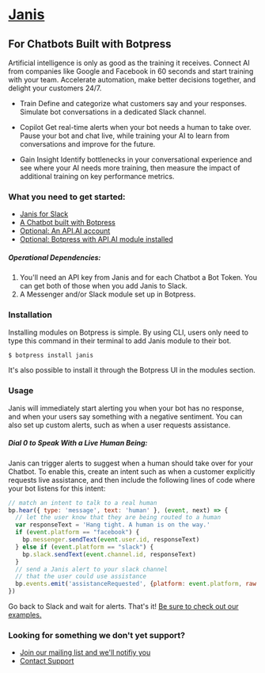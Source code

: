 # [Janis](https://developer.Janis.ai)
## For Chatbots Built with Botpress

Artificial intelligence is only as good as the training it receives.  Connect AI from companies like Google and Facebook in 60 seconds and start training with your team. Accelerate automation, make better decisions together, and delight your customers 24/7.

* Train
Define and categorize what customers say and your responses. Simulate bot conversations in a dedicated Slack channel. 

* Copilot
Get real-time alerts when your bot needs a human to take over. Pause your bot and chat live, while training your AI to learn from conversations and improve for the future.

* Gain Insight
Identify bottlenecks in your conversational experience and see where your AI needs more training, then measure the impact of additional training on key performance metrics.

### What you need to get started:
* [Janis for Slack](https://slack.janis.ai)
* [A Chatbot built with Botpress](https://botpress.io/)
* [Optional: An API.AI account](http://www.api.ai) 
* [Optional: Botpress with API.AI module installed](https://botpress.io/)

##### Operational Dependencies:
1.  You'll need an API key from Janis and for each Chatbot a Bot Token.  You can get both of those when you add Janis to Slack.
2.  A Messenger and/or Slack module set up in Botpress. 


### Installation
Installing modules on Botpress is simple. By using CLI, users only need to type this command in their terminal to add Janis module to their bot.
```bash
$ botpress install janis
```
It's also possible to install it through the Botpress UI in the modules section.


### Usage
Janis will immediately start alerting you when your bot has no response, and when your users say something with a negative sentiment. You can also set up custom alerts, such as when a user requests assistance.

##### Dial 0 to Speak With a Live Human Being:

Janis can trigger alerts to suggest when a human should take over for your Chatbot. To enable this, create an intent such as when a customer explicitly requests live assistance, and then include the following lines of code where your bot listens for this intent:

```javascript
// match an intent to talk to a real human
bp.hear({ type: 'message', text: 'human' }, (event, next) => {
  // let the user know that they are being routed to a human
  var responseText = 'Hang tight. A human is on the way.'
  if (event.platform == "facebook") {
    bp.messenger.sendText(event.user.id, responseText)
  } else if (event.platform == "slack") {
    bp.slack.sendText(event.channel.id, responseText)
  }
  // send a Janis alert to your slack channel
  // that the user could use assistance
  bp.events.emit('assistanceRequested', {platform: event.platform, raw: event.raw})
})
```


Go back to Slack and wait for alerts. That's it! 
[Be sure to check out our examples.](./examples/)


### Looking for something we don't yet support?  
* [Join our mailing list and we'll notifiy you](https://www.janis.ai)
* [Contact Support](mailto:support@janis.ai)
